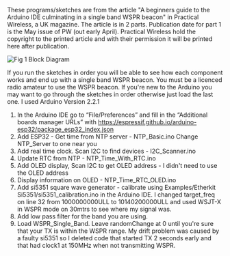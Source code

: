 These programs/sketches are from the article "A beginners guide to the Arduino IDE culminating in a single band WSPR beacon" in Practical Wireless, a UK magazine. The article is in 2 parts. Publication date for part 1 is the May issue of PW (out early April).
Practical Wireless hold the copyright to the printed article and with their permission it will be printed here after publication.

![Fig 1  Block Diagram](https://github.com/mm5agm/WSPR/assets/26571503/d4f9af83-ccb1-496f-a32a-023caceaa8cf)

If you run the sketches in order you will be able to see how each component works and end up with a single band WSPR beacon. You must be a licenced radio amateur to use the WSPR beacon. If you're new to the Arduino you may want to go through the sketches in order otherwise just load the last one. I used Arduino Version 2.2.1
1) In the Arduino IDE go to “File/Preferences” and fill in the “Additional boards manager URLs” with https://espressif.github.io/arduino-esp32/package_esp32_index.json
2) Add ESP32 - Get time from NTP server                             - NTP_Basic.ino Change NTP_Server to one near you
3) Add real time clock.  Scan I2C to find devices                   - I2C_Scanner.ino
4) Update RTC from NTP                                              - NTP_Time_With_RTC.ino
5) Add OLED display, Scan I2C to get OLED address                   - I didn't need to use the OLED address
6) Display information on OLED                                      - NTP_Time_RTC_OLED.ino
7) Add si5351 square wave generator - calibrate using Examples/Etherkit Si5351/si5351_calibration.ino in the Arduino IDE. I changed target_freq on line 32 from 1000000000ULL to 10140200000ULL and used WSJT-X in WSPR mode on 30mtrs to see where my signal was.
8) Add low pass filter for the band you are using.
9) Load WSPR_Single_Band. Leave randomChange at 0 until you're sure that your TX is within the WSPR range. My drift problem was caused by a faulty si5351 so I deleted code that started TX 2 seconds early and that had clock1 at 150MHz when not transmitting WSPR.
    
